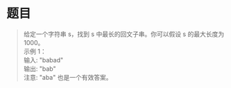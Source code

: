 # 题目
>给定一个字符串 s，找到 s 中最长的回文子串。你可以假设 s 的最大长度为 1000。<br/>
>示例 1：<br/>
>输入: "babad"<br/>
>输出: "bab"<br/>
>注意: "aba" 也是一个有效答案。<br/>
